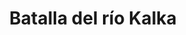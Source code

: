 ﻿---
title: "Batalla del río Kalka"
permalink: periodes_244.html
layout: periode
dataInici: 1223-05-31
sidebar: periodes
pares:
  - id: 301
    title: "Imperio Mongol"
    dataInici: "(1206)"
    dataFi: "(1368)"

fills:
jocsPrincipals:
jocsEscenaris:
jocsEpoca:
  - title: "Ancient Battles Deluxe Expansion Kit 3: Strange Ordnance"
    bggId: 42337
    escenari: "Kalka River"

  - title: "Devil's Horsemen"
    bggId: 11274
    escenari: "The Kalka"

jocsEpocaEscenaris:
---

